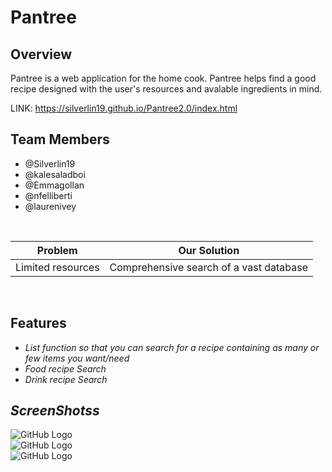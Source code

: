 # Pantree

## Overview

Pantree is a web application for the home cook. Pantree helps find a good recipe designed with the user's resources and avalable ingredients in mind.

LINK: https://silverlin19.github.io/Pantree2.0/index.html

## Team Members

- @Silverlin19
- @kalesaladboi
- @Emmagollan
- @nfelliberti
- @laurenivey

<br/>

| Problem           | Our Solution                            |
| ----------------- | --------------------------------------- |
| Limited resources | Comprehensive search of a vast database |

<br/>

## Features

- _List function so that you can search for a recipe containing as many or few items you want/need_
- _Food recipe Search_
- _Drink recipe Search_

## _ScreenShotss_

![GitHub Logo](./images/Web-screenshots/1)
<br/>
![GitHub Logo](./images/Web-screenshots/2)
<br/>
![GitHub Logo](./images/Web-screenshots/3)
<br/>
